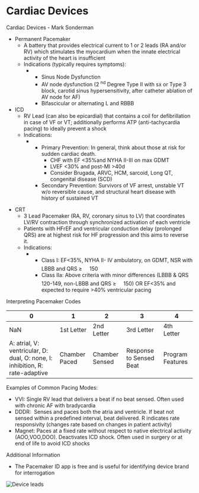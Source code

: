# Cardiac Devices

Cardiac Devices - Mark Sonderman

-   Permanent Pacemaker
    -   A
        battery that provides electrical current to 1 or 2 leads (RA
        and/or RV) which stimulates the myocardium when the innate
        electrical activity of the heart is insufficient
    -   Indications (typically requires symptoms):
        -   -   Sinus Node Dysfunction
            -   AV node dysfunction (2 <sup>nd</sup> Degree Type II with
                sx or Type 3 block, carotid sinus hypersensitivity,
                after catheter ablation of AV node for AF)
            -   Bifascicular or alternating L and RBBB
-   ICD
    -   RV Lead (can also be epicardial) that contains a coil for
        defibrillation in case of VF or VT; additionally performs ATP
        (anti-tachycardia pacing) to ideally prevent a shock
    -   Indications:
        -   -   Primary Prevention: In general, think about those at
                risk for sudden cardiac death.
                -   CHF with EF \<35%and NYHA II-III on max GDMT
                -   LVEF \<30% and post-MI >40d
                -   Consider Brugada, ARVC, HCM, sarcoid, Long QT,
                    congenital disease (SCD)
            -   Secondary Prevention: Survivors of VF arrest, unstable
                VT w/o reversible cause, and structural heart disease
                with history of sustained VT

<!-- -->

-   CRT
    -   3 Lead Pacemaker (RA, RV, coronary sinus to LV) that coordinates
        LV/RV contraction through synchronized activation of each
        ventricle
    -   Patients with HFrEF and ventricular conduction delay (prolonged
        QRS) are at highest risk for HF progression and this aims to
        reverse it.
    -   Indications:
        -   -   Class I: EF\<35%, NYHA II- IV ambulatory, on GDMT, NSR
                with LBBB and QRS
                ≥
                <embed src="file:////Users/mjn18/Library/Group%20Containers/UBF8T346G9.Office/TemporaryItems/msohtmlclip/clip_image002.emz" id="_x0000_i1025" style="width:9pt; height:15pt" />
                150
            -   Class IIa: Above criteria with minor differences (LBBB &
                QRS 120-149, non-LBBB and QRS
                ≥
                <embed src="file:////Users/mjn18/Library/Group%20Containers/UBF8T346G9.Office/TemporaryItems/msohtmlclip/clip_image003.emz" id="_x0000_i1025" style="width:9pt; height:15pt" />
                150\) OR EF\<35% and expected to require >40%
                ventricular pacing

Interpreting Pacemaker Codes

| 0                                                                            | 1             | 2              | 3                       | 4                |
|------------------------------------------------------------------------------|---------------|----------------|-------------------------|------------------|
| NaN                                                                          | 1st Letter    | 2nd Letter     | 3rd Letter              | 4th Letter       |
| A: atrial, V: ventricular, D: dual, O: none, I: inhibition, R: rate-adaptive | Chamber Paced | Chamber Sensed | Response to Sensed Beat | Program Features |

Examples of Common Pacing Modes:

-   VVI: Single RV lead that delivers a beat if no beat sensed. Often
    used with chronic AF with bradycardia
-   DDDR:  Senses and paces both the atria and ventricle. If beat not
    sensed within a predefined interval, beat delivered. R indicates
    rate responsivity (changes rate based on changes in patient
    activity)
-   Magnet: Paces at a fixed rate without respect to native electrical
    activity (AOO,VOO,DOO). Deactivates ICD shock. Often used in surgery
    or at end of life to avoid ICD shocks

Additional Information

-   The Pacemaker ID app is free and is useful for identifying device
    brand for interrogation

<img src="/sites/default/files/inline-images/Picture3.png" data-entity-type="file" data-entity-uuid="780d7809-549a-4dbe-86c0-d4c456c7971a" alt="Device leads" />
